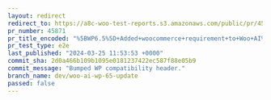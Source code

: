 ```yaml
---
layout: redirect
redirect_to: https://a8c-woo-test-reports.s3.amazonaws.com/public/pr/45871/e2e/index.html
pr_number: 45871
pr_title_encoded: "%5BWP6.5%5D+Added+woocommerce+requirement+to+Woo+AI%27s+header."
pr_test_type: e2e
last_published: "2024-03-25 11:53:53 +0000"
commit_sha: 2d0a466b109b1095e0181237422ec587f88e05b9
commit_message: "Bumped WP compatibility header."
branch_name: dev/woo-ai-wp-65-update
passed: false
---
```

